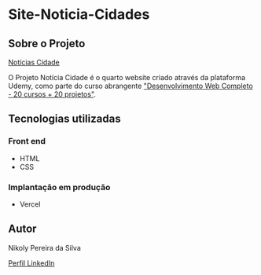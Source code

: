 # Site-Noticia-Cidades

## Sobre o Projeto
[Notícias Cidade](https://site-noticia-cidades.vercel.app/)

O Projeto Notícia Cidade é o quarto website criado através da plataforma Udemy, como parte do curso abrangente ["Desenvolvimento Web Completo - 20 cursos + 20 projetos"](https://www.udemy.com/course/web-completo/).  

## Tecnologias utilizadas
### Front end
- HTML
- CSS
### Implantação em produção
- Vercel

## Autor

Nikoly Pereira da Silva

[Perfil LinkedIn](https://www.linkedin.com/in/nikoly-pereira-da-silva)

